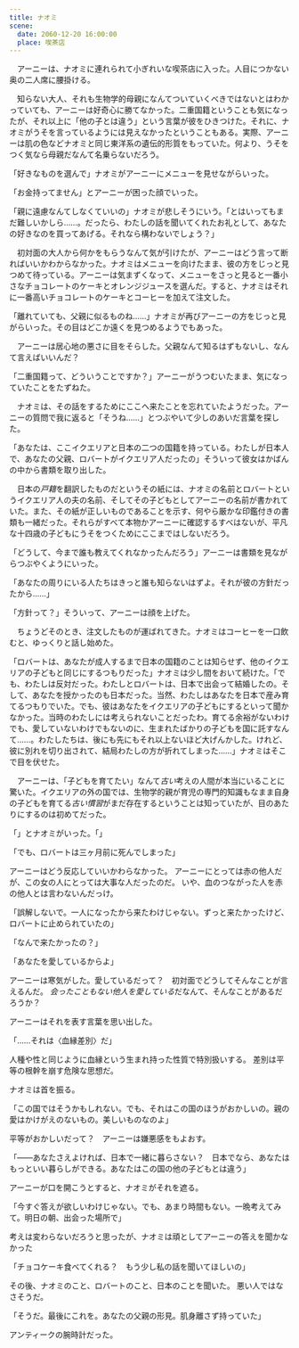 ```yaml
---
title: ナオミ
scene:
  date: 2060-12-20 16:00:00
  place: 喫茶店
---
```


　アーニーは、ナオミに連れられて小ぎれいな喫茶店に入った。人目につかない奥の二人席に腰掛ける。

　知らない大人、それも生物学的母親になんてついていくべきではないとはわかっていても、アーニーは好奇心に勝てなかった。二重国籍ということも気になったが、それ以上に「他の子とは違う」という言葉が彼をひきつけた。それに、ナオミがうそを言っているようには見えなかったということもある。実際、アーニーは肌の色などナオミと同じ東洋系の遺伝的形質をもっていた。何より、うそをつく気なら母親だなんて名乗らないだろう。

「好きなものを選んで」ナオミがアーニーにメニューを見せながらいった。

「お金持ってません」とアーニーが困った顔でいった。

「親に遠慮なんてしなくていいの」ナオミが悲しそうにいう。「とはいってもまだ難しいかしら……。だったら、わたしの話を聞いてくれたお礼として、あなたの好きなのを買ってあげる。それなら構わないでしょう？」

　初対面の大人から何かをもらうなんて気が引けたが、アーニーはどう言って断ればいいかわからなかった。ナオミはメニューを向けたまま、彼の方をじっと見つめて待っている。アーニーは気まずくなって、メニューをさっと見ると一番小さなチョコレートのケーキとオレンジジュースを選んだ。すると、ナオミはそれに一番高いチョコレートのケーキとコーヒーを加えて注文した。

「離れていても、父親に似るものね……」ナオミが再びアーニーの方をじっと見がらいった。その目はどこか遠くを見つめるようでもあった。

　アーニーは居心地の悪さに目をそらした。父親なんて知るはずもないし、なんて言えばいいんだ？

「二重国籍って、どういうことですか？」アーニーがうつむいたまま、気になっていたことをたずねた。

　ナオミは、その話をするためにここへ来たことを忘れていたようだった。アーニーの質問で我に返ると「そうね……」とつぶやいて少しのあいだ言葉を探した。

「あなたは、ここイクエリアと日本の二つの国籍を持っている。わたしが日本人で、あなたの父親、ロバートがイクエリア人だったの」そういって彼女はかばんの中から書類を取り出した。

　日本の*戸籍*を翻訳したものだというその紙には、ナオミの名前とロバートというイクエリア人の夫の名前、そしてその子どもとしてアーニーの名前が書かれていた。また、その紙が正しいものであることを示す、何やら厳かな印鑑付きの書類も一緒だった。それらがすべて本物かアーニーに確認するすべはないが、平凡な十四歳の子どもにうそをつくためにここまではしないだろう。

「どうして、今まで誰も教えてくれなかったんだろう」アーニーは書類を見ながらつぶやくようにいった。

「あなたの周りにいる人たちはきっと誰も知らないはずよ。それが彼の方針だったから……」

「方針って？」そういって、アーニーは顔を上げた。

　ちょうどそのとき、注文したものが運ばれてきた。ナオミはコーヒーを一口飲むと、ゆっくりと話し始めた。

「ロバートは、あなたが成人するまで日本の国籍のことは知らせず、他のイクエリアの子どもと同じにするつもりだった」ナオミは少し間をおいて続けた。「でも、わたしは反対だった。わたしとロバートは、日本で出会って結婚したの。そして、あなたを授かったのも日本だった。当然、わたしはあなたを日本で産み育てるつもりでいた。でも、彼はあなたをイクエリアの子どもにするといって聞かなかった。当時のわたしには考えられないことだったわ。育てる余裕がないわけでも、愛していないわけでもないのに、生まれたばかりの子どもを国に託すなんて……。わたしたちは、後にも先にもそれ以上ないほど大げんかした。けれど、彼に別れを切り出されて、結局わたしの方が折れてしまった……」ナオミはそこで目を伏せた。

　アーニーは、「子どもを育てたい」なんて*古い*考えの人間が本当にいることに驚いた。イクエリアの外の国では、生物学的親が育児の専門的知識もなまま自身の子どもを育てる*古い慣習*がまだ存在するということは知っていたが、目のあたりにするのは初めてだった。

「」とナオミがいった。「」


「でも、ロバートは三ヶ月前に死んでしまった」

アーニーはどう反応していいかわらなかった。
アーニーにとっては赤の他人だが、この女の人にとっては大事な人だったのだ。
いや、血のつながった人を赤の他人とは言わないんだっけ。

「誤解しないで。一人になったから来たわけじゃない。ずっと来たかったけど、ロバートに止められていたの」

「なんで来たかったの？」

「あなたを愛しているからよ」

アーニーは寒気がした。愛しているだって？　初対面でどうしてそんなことが言えるんだ。
*会ったこともない他人を愛している*だなんて、そんなことがあるだろうか？

アーニーはそれを表す言葉を思い出した。

「……それは〈血縁差別〉だ」

人種や性と同じように血縁という生まれ持った性質で特別扱いする。
差別は平等の根幹を崩す危険な思想だ。

ナオミは首を振る。

「この国ではそうかもしれない。でも、それはこの国のほうがおかしいの。親の愛はかけがえのないもの。美しいものなのよ」

平等がおかしいだって？　アーニーは嫌悪感をもよおす。

「――あなたさえよければ、日本で一緒に暮らさない？　日本でなら、あなたはもっといい暮らしができる。あなたはこの国の他の子どもとは違う」

アーニーが口を開こうとすると、ナオミがそれを遮る。

「今すぐ答えが欲しいわけじゃない。でも、あまり時間もない。一晩考えてみて。明日の朝、出会った場所で」

考えは変わらないだろうと思ったが、ナオミは頑としてアーニーの答えを聞かなかった

「チョコケーキ食べてくれる？　もう少し私の話を聞いてほしいの」

その後、ナオミのこと、ロバートのこと、日本のことを聞いた。
悪い人ではなさそうだ。

「そうだ。最後にこれを。あなたの父親の形見。肌身離さず持っていた」

アンティークの腕時計だった。
